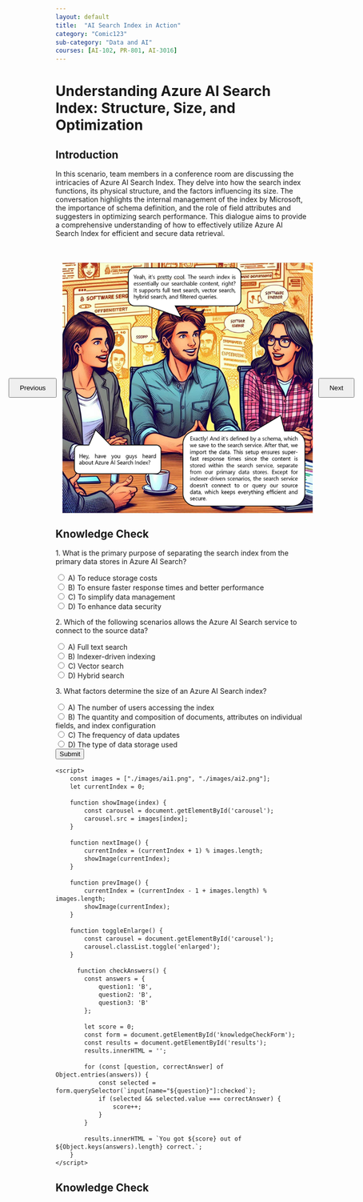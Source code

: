 ```yaml
---
layout: default
title:  "AI Search Index in Action"
category: "Comic123"
sub-category: "Data and AI"
courses: [AI-102, PR-801, AI-3016]
---
```


# Understanding Azure AI Search Index: Structure, Size, and Optimization

## Introduction
In this scenario, team members in a conference room are discussing the intricacies of Azure AI Search Index. They delve into how the search index functions, its physical structure, and the factors influencing its size. The conversation highlights the internal management of the index by Microsoft, the importance of schema definition, and the role of field attributes and suggesters in optimizing search performance. This dialogue aims to provide a comprehensive understanding of how to effectively utilize Azure AI Search Index for efficient and secure data retrieval.

<html lang="en">
<head>
    <meta charset="UTF-8">
    <meta name="viewport" content="width=device-width, initial-scale=1.0">
    <title>Image Carousel</title>
    <style>
        .carousel-container {
            display: flex;
            align-items: center;
            justify-content: center;
            margin-top: 50px;
        }
        .carousel-image {
            width: 800px;
            max-height: 700px;
            transition: transform 0.3s ease;
            cursor: pointer;
        }
        .carousel-image.enlarged {
            transform: scale(1.5);
        }
        .carousel-button {
            padding: 10px 20px;
            margin: 0 10px;
            cursor: pointer;
        }
    </style>
</head>
<body>
    <div class="carousel-container">
        <button class="carousel-button" onclick="prevImage()">Previous</button>
        <img id="carousel" class="carousel-image" src="./images/ai1.png" alt="Image Carousel" onclick="toggleEnlarge()">
        <button class="carousel-button" onclick="nextImage()">Next</button>
    </div>

   <div class="knowledge-check">
        <h2>Knowledge Check</h2>
        <form id="knowledgeCheckForm">
            <div class="knowledge-check-question">
                <p>1. What is the primary purpose of separating the search index from the primary data stores in Azure AI Search?</p>
                <label><input type="radio" name="question1" value="A"> A) To reduce storage costs</label><br>
                <label><input type="radio" name="question1" value="B"> B) To ensure faster response times and better performance</label><br>
                <label><input type="radio" name="question1" value="C"> C) To simplify data management</label><br>
                <label><input type="radio" name="question1" value="D"> D) To enhance data security</label>
            </div>
            <div class="knowledge-check-question">
                <p>2. Which of the following scenarios allows the Azure AI Search service to connect to the source data?</p>
                <label><input type="radio" name="question2" value="A"> A) Full text search</label><br>
                <label><input type="radio" name="question2" value="B"> B) Indexer-driven indexing</label><br>
                <label><input type="radio" name="question2" value="C"> C) Vector search</label><br>
                <label><input type="radio" name="question2" value="D"> D) Hybrid search</label>
            </div>
            <div class="knowledge-check-question">
                <p>3. What factors determine the size of an Azure AI Search index?</p>
                <label><input type="radio" name="question3" value="A"> A) The number of users accessing the index</label><br>
                <label><input type="radio" name="question3" value="B"> B) The quantity and composition of documents, attributes on individual fields, and index configuration</label><br>
                <label><input type="radio" name="question3" value="C"> C) The frequency of data updates</label><br>
                <label><input type="radio" name="question3" value="D"> D) The type of data storage used</label>
            </div>
            <button type="button" onclick="checkAnswers()">Submit</button>
        </form>
        <div id="results"></div>
    </div>

    <script>
        const images = ["./images/ai1.png", "./images/ai2.png"];
        let currentIndex = 0;

        function showImage(index) {
            const carousel = document.getElementById('carousel');
            carousel.src = images[index];
        }

        function nextImage() {
            currentIndex = (currentIndex + 1) % images.length;
            showImage(currentIndex);
        }

        function prevImage() {
            currentIndex = (currentIndex - 1 + images.length) % images.length;
            showImage(currentIndex);
        }

        function toggleEnlarge() {
            const carousel = document.getElementById('carousel');
            carousel.classList.toggle('enlarged');
        }

          function checkAnswers() {
            const answers = {
                question1: 'B',
                question2: 'B',
                question3: 'B'
            };

            let score = 0;
            const form = document.getElementById('knowledgeCheckForm');
            const results = document.getElementById('results');
            results.innerHTML = '';

            for (const [question, correctAnswer] of Object.entries(answers)) {
                const selected = form.querySelector(`input[name="${question}"]:checked`);
                if (selected && selected.value === correctAnswer) {
                    score++;
                }
            }

            results.innerHTML = `You got ${score} out of ${Object.keys(answers).length} correct.`;
        }
    </script>
</body>
</html>

## Knowledge Check
